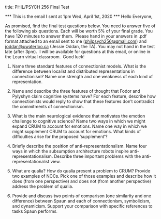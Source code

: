 title: PHIL/PSYCH 256 Final Test


*** This is the email I sent at 1pm Wed, April 1st, 2020 ***
Hello Everyone,

As promised, find the final test questions below. You need to answer five of the following six questions. Each will be worth 5% of your final grade. You have 120 minutes to answer them.  Please hand in your answers in .pdf format attached to an email sent to me (philpsych256@gmail.com) and joddan@uwaterloo.ca (Jessie Oddan, the TA). You may not hand in the test late (after 3pm).  I will be available for questions at this email, or online in the Learn virtual classroom.  Good luck!

1. Name three standard features of connectionist models. What is the difference between localist and distributed representations in connectionism? Name one strength and one weakness of each kind of representation.

2.	Name and describe the three features of thought that Fodor and Pylyshyn claim cognitive systems have? For each feature, describe how connectionists would reply to show that these features don’t contradict the commitments of connectionism.

3.	What is the main neurological evidence that motivates the emotion challenge to cognitive science? Name two ways in which we might expand CRUM to account for emotions. Name one way in which we might supplement CRUM to account for emotions. What kinds of difficulties arise for the proposed ‘supplement’?

4.	Briefly describe the position of anti-representationalism. Name four ways in which the subsumption architecture robots inspire anti-representationalism. Describe three important problems with the anti-representationalist view.

5.	What are qualia? How do qualia present a problem to CRUM? Provide two examples of NCCs. Pick one of those examples and describe how it does (from one perspective) and does not (from another perspective) address the problem of qualia.

6.	Provide and discuss two points of comparison (one similarity and one difference) between Spaun and each of connectionism, symbolicism, and dynamicism.  Support your comparison with specific references to tasks Spaun performs.
